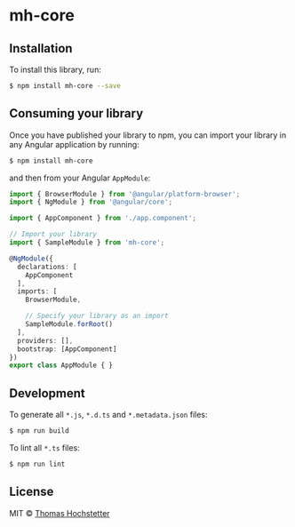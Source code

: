 # mh-core

## Installation

To install this library, run:

```bash
$ npm install mh-core --save
```

## Consuming your library

Once you have published your library to npm, you can import your library in any Angular application by running:

```bash
$ npm install mh-core
```

and then from your Angular `AppModule`:

```typescript
import { BrowserModule } from '@angular/platform-browser';
import { NgModule } from '@angular/core';

import { AppComponent } from './app.component';

// Import your library
import { SampleModule } from 'mh-core';

@NgModule({
  declarations: [
    AppComponent
  ],
  imports: [
    BrowserModule,

    // Specify your library as an import
    SampleModule.forRoot()
  ],
  providers: [],
  bootstrap: [AppComponent]
})
export class AppModule { }
```

## Development

To generate all `*.js`, `*.d.ts` and `*.metadata.json` files:

```bash
$ npm run build
```

To lint all `*.ts` files:

```bash
$ npm run lint
```

## License

MIT © [Thomas Hochstetter](mailto:thomas.hochstetter@me.com)
